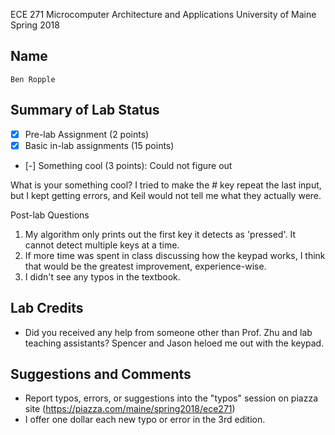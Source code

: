 ECE 271 Microcomputer Architecture and Applications
University of Maine
Spring 2018     

Name
-----------
```
Ben Ropple
```

Summary of Lab Status
-------
- [X] Pre-lab Assignment (2 points) 
- [X] Basic in-lab assignments (15 points) 
- [-] Something cool (3 points): Could not figure out

What is your something cool?
I tried to make the # key repeat the last input, but I kept getting errors, and Keil would not
tell me what they actually were.

Post-lab Questions
1) My algorithm only prints out the first key it detects as 'pressed'. It cannot detect multiple
keys at a time.
2) If more time was spent in class discussing how the keypad works, I think that would be the greatest
improvement, experience-wise.
3) I didn't see any typos in the textbook.

Lab Credits
-------
* Did you received any help from someone other than Prof. Zhu and lab teaching assistants?
Spencer and Jason heloed me out with the keypad.

Suggestions and Comments
-------
* Report typos, errors, or suggestions into the "typos" session on piazza site (https://piazza.com/maine/spring2018/ece271)
* I offer one dollar each new typo or error in the 3rd edition.

